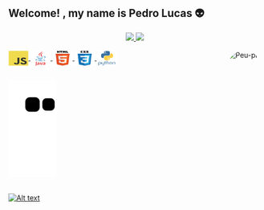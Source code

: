 ## Welcome! , my name is Pedro Lucas 👽
<div align="center">
  <a href="https://github.com/Zerfallener-Succellus">
  <img height="180em" src="https://github-readme-stats.vercel.app/api?username=Zerfallener-Succellus&show_icons=true&theme=merko&include_all_commits=true&count_private=true"/>
  <img height="180em" src="https://github-readme-stats.vercel.app/api/top-langs/?username=Zerfallener-Succellus&layout=compact&langs_count=7&theme=merko"/>
</div>
<div style="display: inline_block"><br>
  <img align="center" alt="Peu-Js" height="30" width="40" src="https://github.com/devicons/devicon/blob/master/icons/javascript/javascript-original.svg">
  <img align="center" alt="Peu-Java" height="30" width="40" src="https://github.com/devicons/devicon/blob/master/icons/java/java-original-wordmark.svg">
  <img align="center" alt="Peu-HTML" height="30" width="40" src="https://github.com/devicons/devicon/blob/master/icons/html5/html5-original-wordmark.svg">
  <img align="center" alt="Peu-CSS" height="30" width="40" src="https://github.com/devicons/devicon/blob/master/icons/css3/css3-original-wordmark.svg">
  <img align="center" alt="Peu-Python" height="30" width="40" src="https://github.com/devicons/devicon/blob/master/icons/python/python-original-wordmark.svg">
 
  <img align="right" alt="Peu-pic" height="150" style="border-radius:50px;" src="https://images-ext-1.discordapp.net/external/Ajav8Di2c0q10DNscliWSN8IaOfFeL2CseVztk9lBSI/https/i.gifer.com/VX8a.gif">
  
  ##

  
  ![Snake animation](https://github.com/Zerfallener-Succellus/Zerfallener-Succellus/blob/output/github-contribution-grid-snake.svg)
  
  ##
  ##
  
  ![Alt text](https://spotify-recently-played-readme.vercel.app/api?user=k9afxtnoumgg7hjdb1w6flzdh)
</div>
  
  ##


